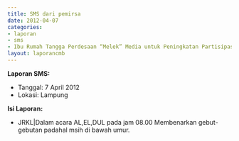 ```yaml
---
title: SMS dari pemirsa
date: 2012-04-07
categories:
- laporan
- sms
- Ibu Rumah Tangga Perdesaan “Melek” Media untuk Peningkatan Partisipasi Perempuan dan Pemenuhan Kebutuhan Informasi
layout: laporancmb
---
```


**Laporan SMS:**
  * Tanggal: 7 April 2012
  * Lokasi: Lampung

**Isi Laporan:**
  * JRKL\|Dalam acara AL,EL,DUL pada jam 08.00 Membenarkan gebut-gebutan padahal msih di bawah umur. 
